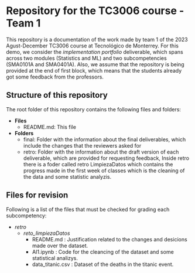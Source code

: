 # Repository for the TC3006 course - Team 1
This repository is a documentation of the work made by team 1 of the 2023 Agust-December TC3006 course at Tecnológico de Monterrey. For this demo, we consider the *implementation portfolio* deliverable, which spans across two modules (Statistics and ML) and two subcompetencies (SMA0101A and SMA0401A). Also, we assume that the repository is being provided at the end of first block, which means that the students already got some feedback from the professors. 

## Structure of this repository
The root folder of this repository contains the following files and folders: 

* **Files**
  * README.md: This file  
* **Folders**
  * final: Folder with the information about the final deliverables, which include the changes that the reviewers asked for
  * retro: Folder with the information about the draft version of each deliverable, which are provided for requesting feedback, Inside retro there is a foder called retro LimpiezaDatos which contains the progress made in the first week of classes which is the cleaning of the data and some statistic analyzis.

## Files for revision
Following is a list of the files that must be checked for grading each subcompetency: 
* *retro*
	* *reto_limpiezaDatos*
		* README.md : Justification related to the changes and desicions made over the dataset.  
		* AI1.ipynb : Code for the cleancing of the dataset and some statistical analizys.  
		* data_titanic.csv : Dataset of the deaths in the titanic event.
